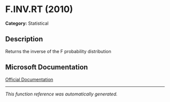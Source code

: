 # F.INV.RT (2010)

**Category:** Statistical

## Description
Returns the inverse of the F probability distribution

## Microsoft Documentation
[Official Documentation](https://support.microsoft.com//en-us/office/f-inv-rt-function-d371aa8f-b0b1-40ef-9cc2-496f0693ac00)

---
*This function reference was automatically generated.*
